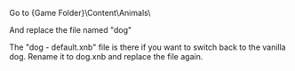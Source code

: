 Go to {Game Folder}\Content\Animals\

And replace the file named "dog"

The "dog - default.xnb" file is there if you want to switch back to the vanilla dog. Rename it to dog.xnb and replace the file again.